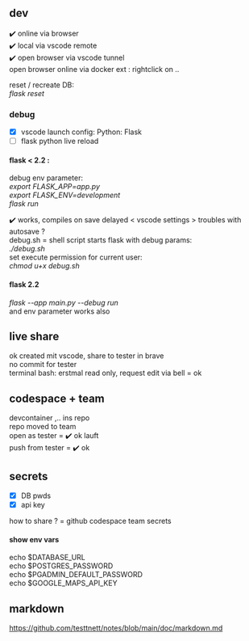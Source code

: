 ## dev
:heavy_check_mark: online via browser  
:heavy_check_mark: local via vscode remote  
:heavy_check_mark: open browser via vscode tunnel  
open browser online via docker ext : rightclick on ..  

reset / recreate DB:  
*flask reset*  



### debug
- [x] vscode launch config: Python: Flask
- [ ] flask python live reload  

#### flask < 2.2 :  
debug env parameter:  
*export FLASK_APP=app.py*  
*export FLASK_ENV=development*  
*flask run*  

:heavy_check_mark: works, compiles on save delayed < vscode settings > troubles with autosave ?  
debug.sh = shell script starts flask with debug params:  
*./debug.sh*  
set execute permission for current user:   
*chmod u+x debug.sh* 

#### flask 2.2  
*flask --app main.py --debug run*  
and env parameter works also

## live share
ok created mit vscode, share to tester in brave  
no commit for tester  
terminal bash: erstmal read only, request edit via bell = ok  


## codespace + team
devcontainer ,.. ins repo  
repo moved to team   
open as tester = :heavy_check_mark: ok lauft  
push from tester = :heavy_check_mark: ok  

## secrets
- [x] DB pwds 
- [x] api key

how to share ? = github codespace team secrets 

#### show env vars
echo $DATABASE_URL  
echo $POSTGRES_PASSWORD  
echo $PGADMIN_DEFAULT_PASSWORD  
echo $GOOGLE_MAPS_API_KEY  

## markdown
https://github.com/testtnett/notes/blob/main/doc/markdown.md